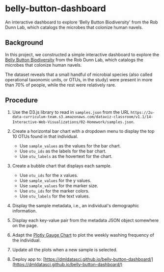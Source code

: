 # belly-button-dashboard
An interactive dashboard to explore 'Belly Button Biodiversity' from the Rob Dunn Lab, which catalogs the microbes that colonize human navels.

## Background
In this project, we constructed a simple interactive dashboard to explore the [Belly Button Biodiversity](http://robdunnlab.com/projects/belly-button-biodiversity/) from the Rob Dunn Lab, which catalogs the microbes that colonize human navels.

The dataset reveals that a small handful of microbial species (also called operational taxonomic units, or OTUs, in the study) were present in more than 70% of people, while the rest were relatively rare.


## Procedure
1. Use the D3.js library to read in `samples.json` from the URL `https://2u-data-curriculum-team.s3.amazonaws.com/dataviz-classroom/v1.1/14-Interactive-Web-Visualizations/02-Homework/samples.json`.

2. Create a horizontal bar chart with a dropdown menu to display the top 10 OTUs found in that individual.

    - Use `sample_values` as the values for the bar chart.
    - Use `otu_ids` as the labels for the bar chart.
    - Use `otu_labels` as the hovertext for the chart.

3. Create a bubble chart that displays each sample.
    - Use `otu_ids` for the x values.
    - Use `sample_values` for the y values.
    - Use `sample_values` for the marker size.
    - Use `otu_ids` for the marker colors.
    - Use `otu_labels` for the text values.

4. Display the sample metadata, i.e., an individual's demographic information.

5. Display each key-value pair from the metadata JSON object somewhere on the page.

6. Adapt the [Plotly Gauge Chart](https://plot.ly/javascript/gauge-charts/Links) to plot the weekly washing frequency of the individual.

7. Update all the plots when a new sample is selected.

8. Deploy app to: [https://dmldatasci.github.io/belly-button-dashboard/](https://dmldatasci.github.io/belly-button-dashboard/)
